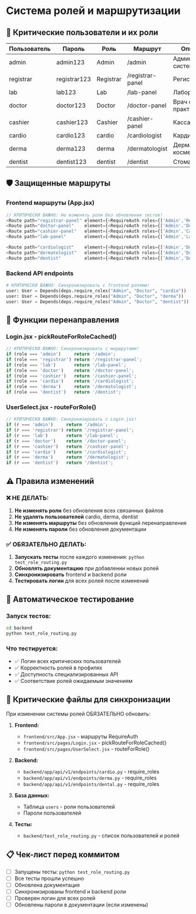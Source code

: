 # Система ролей и маршрутизации

## 🎯 Критические пользователи и их роли

| Пользователь | Пароль | Роль | Маршрут | Описание |
|-------------|--------|------|---------|----------|
| admin | admin123 | Admin | /admin | Администратор системы |
| registrar | registrar123 | Registrar | /registrar-panel | Регистратура |
| lab | lab123 | Lab | /lab-panel | Лаборатория |
| doctor | doctor123 | Doctor | /doctor-panel | Врач общей практики |
| cashier | cashier123 | Cashier | /cashier-panel | Касса |
| cardio | cardio123 | cardio | /cardiologist | Кардиолог |
| derma | derma123 | derma | /dermatologist | Дерматолог-косметолог |
| dentist | dentist123 | dentist | /dentist | Стоматолог |

## 🛡️ Защищенные маршруты

### Frontend маршруты (App.jsx)
```javascript
// КРИТИЧЕСКИ ВАЖНО: Не изменять роли без обновления тестов!
<Route path="registrar-panel" element={<RequireAuth roles={['Admin','Registrar']}><RegistrarPanel /></RequireAuth>} />
<Route path="doctor-panel"    element={<RequireAuth roles={['Admin','Doctor']}><DoctorPanel /></RequireAuth>} />
<Route path="cashier-panel"   element={<RequireAuth roles={['Admin','Cashier']}><CashierPanel /></RequireAuth>} />
<Route path="lab-panel"       element={<RequireAuth roles={['Admin','Lab']}><LabPanel /></RequireAuth>} />

<Route path="cardiologist"    element={<RequireAuth roles={['Admin','Doctor','cardio']}><CardiologistPanel /></RequireAuth>} />
<Route path="dermatologist"   element={<RequireAuth roles={['Admin','Doctor','derma']}><DermatologistPanel /></RequireAuth>} />
<Route path="dentist"         element={<RequireAuth roles={['Admin','Doctor','dentist']}><DentistPanel /></RequireAuth>} />
```

### Backend API endpoints
```python
# КРИТИЧЕСКИ ВАЖНО: Синхронизировать с frontend ролями!
user: User = Depends(deps.require_roles("Admin", "Doctor", "cardio"))  # Cardio API
user: User = Depends(deps.require_roles("Admin", "Doctor", "derma"))   # Derma API  
user: User = Depends(deps.require_roles("Admin", "Doctor", "dentist")) # Dental API
```

## 🔄 Функции перенаправления

### Login.jsx - pickRouteForRoleCached()
```javascript
// КРИТИЧЕСКИ ВАЖНО: Синхронизировать с маршрутами!
if (role === 'admin')     return '/admin';
if (role === 'registrar') return '/registrar-panel';
if (role === 'lab')       return '/lab-panel';
if (role === 'doctor')    return '/doctor-panel';
if (role === 'cashier')   return '/cashier-panel';
if (role === 'cardio')    return '/cardiologist';
if (role === 'derma')     return '/dermatologist';
if (role === 'dentist')   return '/dentist';
```

### UserSelect.jsx - routeForRole()
```javascript
// КРИТИЧЕСКИ ВАЖНО: Синхронизировать с Login.jsx!
if (r === 'admin')     return '/admin';
if (r === 'registrar') return '/registrar-panel';
if (r === 'lab')       return '/lab-panel';
if (r === 'doctor')    return '/doctor-panel';
if (r === 'cashier')   return '/cashier-panel';
if (r === 'cardio')    return '/cardiologist';
if (r === 'derma')     return '/dermatologist';
if (r === 'dentist')   return '/dentist';
```

## ⚠️ Правила изменений

### ❌ НЕ ДЕЛАТЬ:
1. **Не изменять роли** без обновления всех связанных файлов
2. **Не удалять пользователей** cardio, derma, dentist
3. **Не изменять маршруты** без обновления функций перенаправления
4. **Не изменять пароли** без обновления документации

### ✅ ОБЯЗАТЕЛЬНО ДЕЛАТЬ:
1. **Запускать тесты** после каждого изменения: `python test_role_routing.py`
2. **Обновлять документацию** при добавлении новых ролей
3. **Синхронизировать** frontend и backend роли
4. **Тестировать логин** для всех ролей после изменений

## 🧪 Автоматическое тестирование

### Запуск тестов:
```bash
cd backend
python test_role_routing.py
```

### Что тестируется:
- ✅ Логин всех критических пользователей
- ✅ Корректность ролей в профилях
- ✅ Доступность специализированных API
- ✅ Соответствие ролей ожидаемым значениям

## 🚨 Критические файлы для синхронизации

При изменении системы ролей ОБЯЗАТЕЛЬНО обновить:

1. **Frontend:**
   - `frontend/src/App.jsx` - маршруты RequireAuth
   - `frontend/src/pages/Login.jsx` - pickRouteForRoleCached()
   - `frontend/src/pages/UserSelect.jsx` - routeForRole()

2. **Backend:**
   - `backend/app/api/v1/endpoints/cardio.py` - require_roles
   - `backend/app/api/v1/endpoints/derma.py` - require_roles  
   - `backend/app/api/v1/endpoints/dental.py` - require_roles

3. **База данных:**
   - Таблица `users` - роли пользователей
   - Пароли пользователей

4. **Тесты:**
   - `backend/test_role_routing.py` - список пользователей и ролей

## 📋 Чек-лист перед коммитом

- [ ] Запущены тесты: `python test_role_routing.py`
- [ ] Все тесты прошли успешно
- [ ] Обновлена документация
- [ ] Синхронизированы frontend и backend роли
- [ ] Проверен логин для всех ролей
- [ ] Обновлены пароли в документации (если изменены)
